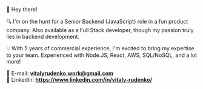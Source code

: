 👋 Hey there!

🔍 I’m on the hunt for a Senior Backend (JavaScript) role in a fun product company. Also available as a Full Stack developer, though my passion truly lies in backend development.

💡️️️️️️ With 5 years of commercial experience, I'm excited to bring my expertise to your team. Experienced with Node.JS, React, AWS, SQL/NoSQL, and a lot more!

📧 E-mail: **vitalyrudenko.work@gmail.com**  
👥 LinkedIn: **https://www.linkedin.com/in/vitaly-rudenko/**
